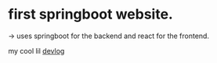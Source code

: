 # first springboot website.
-> uses springboot for the backend and react for the frontend.

my cool lil [devlog](developer-log.md)